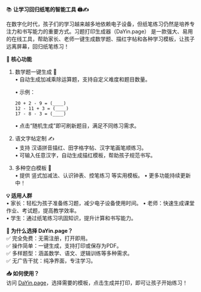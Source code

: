 📚 **让学习回归纸笔的智能工具 🖨️✍️**  

在数字化时代，孩子们的学习越来越多地依赖电子设备，但纸笔练习仍然是培养专注力和书写能力的重要方式。习题打印生成器（DaYin.page） 是一款强大、易用的在线工具，帮助家长、老师一键生成数学题、描红字帖和各种学习模板，让孩子远离屏幕，回归纸笔练习！  


**🌟 核心功能**  
1. 数学题一键生成 🧮  
   • 自动生成加减乘除运算题，支持自定义难度和题目数量。  

   • 示例：  

     ```  
     20 + 2 - 9 = (____)  
     12 - 11 + 3 = (____)  
     17 - 8 - 3 = (____)  
     ```  
   • 点击“随机生成”即可刷新题目，满足不同练习需求。  

2. 语文字帖定制 ✍️  
   • 支持 汉语拼音描红、田字格字帖、汉字笔画笔顺练习。  
   • 可输入任意汉字，自动生成描红模板，帮助孩子规范书写。

3. 多种空白模板 📄  
   • 提供 竖式加减法、认识钟表、控笔练习 等实用模板。 
   • 更多功能持续更新中！  

**💡 适用人群**  
• 家长：轻松为孩子准备练习题，减少电子设备使用时间。
• 老师：快速生成课堂作业、考试题，提高教学效率。  
• 学生：通过纸笔练习巩固知识，提升计算和书写能力。  


**🚀 为什么选择 DaYin.page？**  
✅ 完全免费：无需注册，打开即用。  
✅ 操作简单：一键生成，支持打印或保存为PDF。  
✅ 多样题型：涵盖数学、语文、逻辑训练等多种需求。  
✅ 无广告干扰：纯净界面，专注学习。  


**📥 如何使用？**  
访问 [DaYin.page](https://dayin.page)，选择需要的模板，点击生成并打印，即可让孩子开始练习！  
